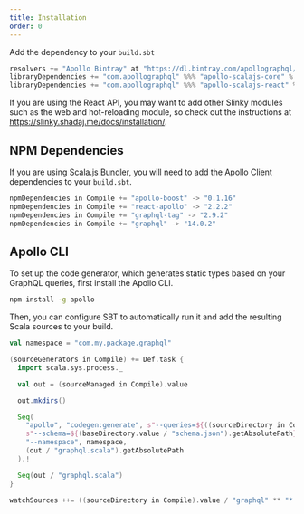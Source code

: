 ```yaml
---
title: Installation
order: 0
---
```


Add the dependency to your `build.sbt`
```scala
resolvers += "Apollo Bintray" at "https://dl.bintray.com/apollographql/maven/"
libraryDependencies += "com.apollographql" %%% "apollo-scalajs-core" % "0.4.2"
libraryDependencies += "com.apollographql" %%% "apollo-scalajs-react" % "0.4.2"
```

If you are using the React API, you may want to add other Slinky modules such as the web and hot-reloading module, so check out the instructions at https://slinky.shadaj.me/docs/installation/.

## NPM Dependencies
If you are using [Scala.js Bundler](https://scalacenter.github.io/scalajs-bundler/), you will need to add the Apollo Client dependencies to your `build.sbt`.
```scala
npmDependencies in Compile += "apollo-boost" -> "0.1.16"
npmDependencies in Compile += "react-apollo" -> "2.2.2"
npmDependencies in Compile += "graphql-tag" -> "2.9.2"
npmDependencies in Compile += "graphql" -> "14.0.2"
```

## Apollo CLI
To set up the code generator, which generates static types based on your GraphQL queries, first install the Apollo CLI.

```bash
npm install -g apollo
```

Then, you can configure SBT to automatically run it and add the resulting Scala sources to your build.

```scala
val namespace = "com.my.package.graphql"

(sourceGenerators in Compile) += Def.task {
  import scala.sys.process._

  val out = (sourceManaged in Compile).value

  out.mkdirs()

  Seq(
    "apollo", "codegen:generate", s"--queries=${((sourceDirectory in Compile).value / "graphql").getAbsolutePath}/*.graphql",
    s"--schema=${(baseDirectory.value / "schema.json").getAbsolutePath}",
    "--namespace", namespace,
    (out / "graphql.scala").getAbsolutePath
  ).!

  Seq(out / "graphql.scala")
}

watchSources ++= ((sourceDirectory in Compile).value / "graphql" ** "*.graphql").get
```
